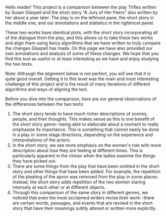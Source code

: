 Hello reader! This project is a comparison between the play Trifles written by Susan Glaspell and the short story “A Jury of Her Peers” also written by her about a year later. The play is on the leftmost pane, the short story in the middle one, and our annotations and statistics in the rightmost panel.

These two works have identical plots, with the short story incorporating all of the dialogue from the play, and this allows us to take these two works and align them using fancy algorithms that we have written to truly compare the changes Glaspell has made. On this page we have also provided our own annotations and analysis of some of these changes. We hope that you find this tool as useful or at least interesting as we have and enjoy studying the two texts.

Note: Although the alignment below is not perfect, you will see that it is quite good overall. Getting it to this level was the main and most interesting challenge of this project and is the result of many iterations of different algorithms and ways of aligning the text.

Before you dive into the comparison, here are our general observations of the differences between the two texts:

1. The short story tends to have much richer descriptions of scenes, people, and their thoughts. This makes sense as this is one benefit of the short story genre--being able to elaborate about a moment to really emphasize its importance. This is something that cannot easily be done in a play or some stage directions, depending on the experience and interpretations of the actors.
2. In the short story, we see more emphasis on the women's role with more description about how they are feeling at different times. This is particularly apparent in the climax when the ladies examine the things they have picked out.
3. There are some things from the play that have been omitted in the short story and other things that have been added. For example, the repetition of the pleating of the apron was removed from the play in some places. Instead, the short story adds repetition of the two women staring intensely at each other or at different objects. 
4. Through this comparison of the same story in different genres, we noticed that even the most acclaimed writers revise their work--there are certain words, passages, and events that are revised in the short story that have their meanings subtly altered or written more explicitly.
